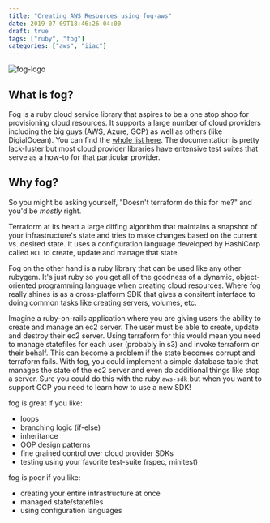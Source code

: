 ```yaml
---
title: "Creating AWS Resources using fog-aws"
date: 2019-07-09T18:46:26-04:00
draft: true
tags: ["ruby", "fog"]
categories: ["aws", "iiac"]
---
```


![fog-logo](/fog-logo.png)

## What is fog?

Fog is a ruby cloud service library that aspires to be a one stop shop for provisioning cloud resources. It supports a large number of cloud providers including the big guys (AWS, Azure, GCP) as well as others (like DigialOcean). You can find the [whole list here](http://fog.io/about/provider_documentation.html). The documentation is pretty lack-luster but most cloud provider libraries have entensive test suites that serve as a how-to for that particular provider.

## Why fog?

So you might be asking yourself, "Doesn't terraform do this for me?" and you'd be _mostly_ right.

Terraform at its heart a large diffing algorithm that maintains a snapshot of your infrastructure's state and tries to make changes based on the current vs. desired state. It uses a configuration language developed by HashiCorp called `HCL` to create, update and manage that state.

Fog on the other hand is a ruby library that can be used like any other rubygem. It's just ruby so you get all of the goodness of a dynamic, object-oriented programming language when creating cloud resources. Where fog really shines is as a cross-platform SDK that gives a consitent interface to doing common tasks like creating servers, volumes, etc.

Imagine a ruby-on-rails application where you are giving users the ability to create and manage an ec2 server. The user must be able to create, update and destroy their ec2 server. Using terraform for this would mean you need to manage statefiles for each user (probably in s3) and invoke terraform on their behalf. This can become a problem if the state becomes corrupt and terraform fails. With fog, you could implement a simple database table that manages the state of the ec2 server and even do additional things like stop a server. Sure you could do this with the ruby `aws-sdk` but when you want to support GCP you need to learn how to use a new SDK!

fog is great if you like:

- loops
- branching logic (if-else)
- inheritance
- OOP design patterns
- fine grained control over cloud provider SDKs
- testing using your favorite test-suite (rspec, minitest)

fog is poor if you like:

- creating your entire infrastructure at once
- managed state/statefiles
- using configuration languages

##
